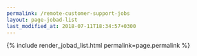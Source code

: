 ```yaml
---
permalink: /remote-customer-support-jobs
layout: page-jobad-list
last_modified_at: 2018-07-11T18:34:57+0300
---
```

{% include render_jobad_list.html permalink=page.permalink %}
